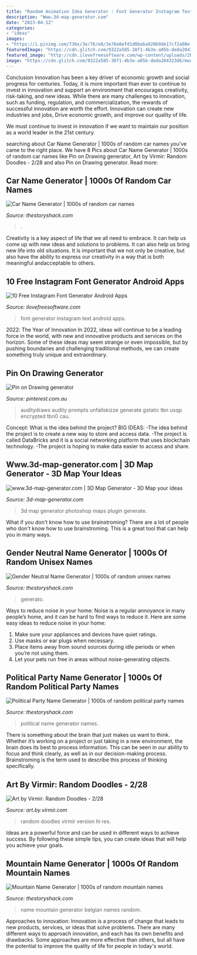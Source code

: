 ```yaml
---
title: "Random Animation Idea Generator : Font Generator Instagram Text Android Apps"
description: "Www.3d-map-generator.com"
date: "2023-04-12"
categories:
- "ideas"
images:
- "https://i.pinimg.com/736x/3e/76/e8/3e76e8efd1d0baba920b9de17cf2a08e.jpg"
featuredImage: "https://cdn.glitch.com/9322a585-38f1-4b3e-a05b-deda204323d6/political-party-name-generator.png"
featured_image: "http://cdn.ilovefreesoftware.com/wp-content/uploads/2019/05/Instagram-Font-Generator-2.png"
image: "https://cdn.glitch.com/9322a585-38f1-4b3e-a05b-deda204323d6/mountain-name-generator.png"
---
```



Conclusion
Innovation has been a key driver of economic growth and social progress for centuries. Today, it is more important than ever to continue to invest in innovation and support an environment that encourages creativity, risk-taking, and new ideas.
While there are many challenges to innovation, such as funding, regulation, and commercialization, the rewards of successful innovation are worth the effort. Innovation can create new industries and jobs, Drive economic growth, and improve our quality of life.

We must continue to invest in innovation if we want to maintain our position as a world leader in the 21st century.

	

		
searching about Car Name Generator | 1000s of random car names you've came to the right place. We have 8 Pics about Car Name Generator | 1000s of random car names like Pin on Drawing generator, Art by Virmir: Random Doodles - 2/28 and also Pin on Drawing generator. Read more:
		
    
## Car Name Generator | 1000s Of Random Car Names

<img loading=lazy src="https://cdn.glitch.com/9322a585-38f1-4b3e-a05b-deda204323d6/car-name-generator.png" onerror="this.onerror=null;this.src='https://tse1.mm.bing.net/th?id=OIP.uELniAoGwr-8qseKvSfcEgHaLH&amp;pid=15.1';" alt="Car Name Generator | 1000s of random car names">

_Source: thestoryshack.com_

>. 

	

Creativity is a key aspect of life that we all need to embrace. It can help us come up with new ideas and solutions to problems. It can also help us bring new life into old situations. It is important that we not only be creative, but also have the ability to express our creativity in a way that is both meaningful andacceptable to others.

    
## 10 Free Instagram Font Generator Android Apps

<img loading=lazy src="http://cdn.ilovefreesoftware.com/wp-content/uploads/2019/05/Instagram-Font-Generator-2.png" onerror="this.onerror=null;this.src='https://tse4.mm.bing.net/th?id=OIP.7_cgoYD9iOZsgOd8sNBz3AAAAA&amp;pid=15.1';" alt="10 Free Instagram Font Generator Android Apps">

_Source: ilovefreesoftware.com_

>font generator instagram text android apps. 

	

2022: The Year of Innovation
In 2022, ideas will continue to be a leading force in the world, with new and innovative products and services on the horizon. Some of these ideas may seem strange or even impossible, but by pushing boundaries and challenging traditional methods, we can create something truly unique and extraordinary.

    
## Pin On Drawing Generator

<img loading=lazy src="https://i.pinimg.com/736x/3e/76/e8/3e76e8efd1d0baba920b9de17cf2a08e.jpg" onerror="this.onerror=null;this.src='https://tse2.mm.bing.net/th?id=OIP.bHCA9pe6O4WBE3vU6bFI5AHaJQ&amp;pid=15.1';" alt="Pin on Drawing generator">

_Source: pinterest.com.au_

>auditydraws audity prompts unfallskizze generate gstatic tbn usqp encrypted tbn0 cau. 

	

Concept: What is the idea behind the project?
BIG IDEAS: 
-The idea behind the project is to create a new way to store and access data. 
-The project is called DataBricks and it is a social networking platform that uses blockchain technology. 
-The project is hoping to make data easier to access and share.

    
## Www.3d-map-generator.com | 3D Map Generator - 3D Map Your Ideas

<img loading=lazy src="https://www.3d-map-generator.com/wp-content/uploads/2018/05/slide_3dmg2.jpg" onerror="this.onerror=null;this.src='https://tse1.mm.bing.net/th?id=OIP.Y0vv1eQEzZdPkV5El1DH9QHaCs&amp;pid=15.1';" alt="www.3d-map-generator.com | 3D Map Generator - 3D Map your ideas">

_Source: 3d-map-generator.com_

>3d map generator photoshop maps plugin generate. 

	

What if you don't know how to use brainstroming?
There are a lot of people who don't know how to use brainstroming. This is a great tool that can help you in many ways.

    
## Gender Neutral Name Generator | 1000s Of Random Unisex Names

<img loading=lazy src="https://cdn.glitch.com/9322a585-38f1-4b3e-a05b-deda204323d6/gender-neutral-name-generator.png" onerror="this.onerror=null;this.src='https://tse1.mm.bing.net/th?id=OIP.lihQwoXyhoNhbIXbaLXpkAHaLH&amp;pid=15.1';" alt="Gender Neutral Name Generator | 1000s of random unisex names">

_Source: thestoryshack.com_

>generato. 

	

Ways to reduce noise in your home:
Noise is a regular annoyance in many people’s home, and it can be hard to find ways to reduce it. Here are some easy ideas to reduce noise in your home:
1. Make sure your appliances and devices have quiet ratings.
2. Use masks or ear plugs when necessary.
3. Place items away from sound sources during idle periods or when you’re not using them.
4. Let your pets run free in areas without noise-generating objects.

    
## Political Party Name Generator | 1000s Of Random Political Party Names

<img loading=lazy src="https://cdn.glitch.com/9322a585-38f1-4b3e-a05b-deda204323d6/political-party-name-generator.png" onerror="this.onerror=null;this.src='https://tse2.mm.bing.net/th?id=OIP.Cm4v6LElYzKJCZiYOJBz8QHaLH&amp;pid=15.1';" alt="Political Party Name Generator | 1000s of random political party names">

_Source: thestoryshack.com_

>political name generator names. 

	

There is something about the brain that just makes us want to think. Whether it’s working on a project or just taking in a new environment, the brain does its best to process information. This can be seen in our ability to focus and think clearly, as well as in our decision-making process. Brainstroming is the term used to describe this process of thinking specifically.

    
## Art By Virmir: Random Doodles - 2/28

<img loading=lazy src="http://art.by.virmir.com/i/full/random_doodles_-_228.png" onerror="this.onerror=null;this.src='https://tse1.mm.bing.net/th?id=OIP.m5PGUcJScm8SKDfbf-Ka5wHaGW&amp;pid=15.1';" alt="Art by Virmir: Random Doodles - 2/28">

_Source: art.by.virmir.com_

>random doodles virmir version hi res. 

	

Ideas are a powerful force and can be used in different ways to achieve success. By following these simple tips, you can create ideas that will help you achieve your goals.

    
## Mountain Name Generator | 1000s Of Random Mountain Names

<img loading=lazy src="https://cdn.glitch.com/9322a585-38f1-4b3e-a05b-deda204323d6/mountain-name-generator.png" onerror="this.onerror=null;this.src='https://tse4.mm.bing.net/th?id=OIP._SXI5gJcTRIyU_tQBHCUcwHaLH&amp;pid=15.1';" alt="Mountain Name Generator | 1000s of random mountain names">

_Source: thestoryshack.com_

>name mountain generator belgian names random. 

	

Approaches to innovation:
Innovation is a process of change that leads to new products, services, or ideas that solve problems. There are many different ways to approach innovation, and each has its own benefits and drawbacks. Some approaches are more effective than others, but all have the potential to improve the quality of life for people in today's world.

